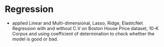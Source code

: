 # Regression

- applied Linear and Multi-dimensional, Lasso, Ridge, ElasticNet Regression with and without C.V on Boston House Price dataset, 10-K Corpus and using coefficient of determination to check whether the model is good or bad.
